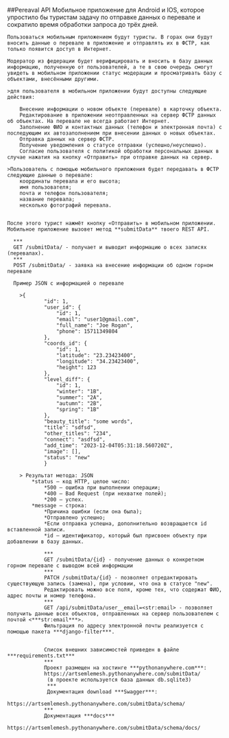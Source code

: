 
##Pereaval API
    Mобильное приложение для Android и IOS, которое упростило бы туристам задачу по отправке данных о перевале и сократило время обработки запроса до трёх дней.

    Пользоваться мобильным приложением будут туристы. В горах они будут вносить данные о перевале в приложение и отправлять их в ФСТР, как только появится доступ в Интернет.

    Модератор из федерации будет верифицировать и вносить в базу данных информацию, полученную от пользователей, а те в свою очередь смогут увидеть в мобильном приложении статус модерации и просматривать базу с объектами, внесёнными другими.

    >для пользователя в мобильном приложении будут доступны следующие действия:

        Внесение информации о новом объекте (перевале) в карточку объекта.
        Редактирование в приложении неотправленных на сервер ФСТР данных об объектах. На перевале не всегда работает Интернет.
        Заполнение ФИО и контактных данных (телефон и электронная почта) с последующим их автозаполнением при внесении данных о новых объектах.
        Отправка данных на сервер ФСТР.
        Получение уведомления о статусе отправки (успешно/неуспешно).
        Согласие пользователя с политикой обработки персональных данных в случае нажатия на кнопку «Отправить» при отправке данных на сервер.

    >Пользователь с помощью мобильного приложения будет передавать в ФСТР следующие данные о перевале:
        координаты перевала и его высота;
        имя пользователя;
        почта и телефон пользователя;
        название перевала;
        несколько фотографий перевала.


    После этого турист нажмёт кнопку «Отправить» в мобильном приложении.
    Мобильное приложение вызовет метод **submitData** твоего REST API.

      ***
      GET /submitData/ - получает и выводит информацию о всех записях (перевалах).
      ***
      POST /submitData/ - заявка на внесение информации об одном горном перевале

      Пример JSON с информацией о перевале

        >{
                "id": 1,
                "user_id": {
                    "id": 1,
                    "email": "user1@gmail.com",
                    "full_name": "Joe Rogan",
                    "phone": 15711349804
                },
                "coords_id": {
                    "id": 1,
                    "latitude": "23.23423400",
                    "longitude": "34.23423400",
                    "height": 123
                },
                "level_diff": {
                    "id": 1,
                    "winter": "1B",
                    "summer": "2A",
                    "autumn": "2B",
                    "spring": "1B"
                },
                "beauty_title": "some words",
                "title": "sdfsd",
                "other_titles": "234",
                "connect": "asdfsd",
                "add_time": "2023-12-04T05:31:18.560720Z",
                "image": [],
                "status": "new"
                }

        > Результат метода: JSON
            *status — код HTTP, целое число:
                *500 — ошибка при выполнении операции;
                *400 — Bad Request (при нехватке полей);
                *200 — успех.
            *message — строка:
                *Причина ошибки (если она была);
                *Отправлено успешно;
                *Если отправка успешна, дополнительно возвращается id вставленной записи.
                *id — идентификатор, который был присвоен объекту при добавлении в базу данных.

                ***
                GET /submitData/{id} - получение данных о конкретном горном перевале с выводом всей информации
                ***
                PATCH /submitData/{id} - позволяет отредактировать существующую запись (замена), при условии, что она в статусе "new".
                Редактировать можно все поля, кроме тех, что содержат ФИО, адрес почты и номер телефона.
                ***
                GET /api/submitData/user__email=<str:email> - позволяет получить данные всех объектов, отправленных на сервер пользователем с почтой <***str:email***>.
                Фильтрация по адресу электронной почты реализуется с помощью пакета ***django-filter***.


                Список внешних зависимостей приведен в файле ***requirements.txt***
                ***
                Проект размещен на хостинге ***pythonanywhere.com***:
                https://artsemlemesh.pythonanywhere.com/submitData/
                 (в проекте используется база данных db.sqlite3)
                 ***
                 Документация download ***Swagger***:
                 https://artsemlemesh.pythonanywhere.com/submitData/schema/
                ***
                Документация ***docs***
                https://artsemlemesh.pythonanywhere.com/submitData/schema/docs/